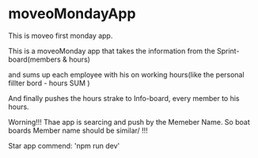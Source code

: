# moveoMondayApp

This is moveo first monday app.

This is a moveoMonday app that takes the information from the Sprint-board(members & hours)

and sums up each employee with his on working hours(like the personal fillter bord - hours SUM )

And finally pushes the hours strake to Info-board, every member to his hours.

Worning!!!
Thae app is searcing and push by the Memeber Name.
So boat boards Member name should be similar/ !!!


Star app commend: 'npm run dev'